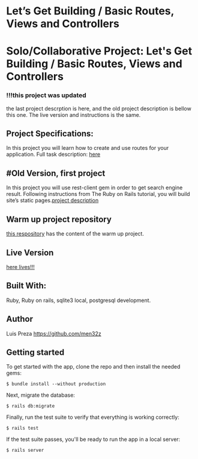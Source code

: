 # Let’s Get Building / Basic Routes, Views and Controllers
# Solo/Collaborative Project: Let's Get Building / Basic Routes, Views and Controllers

### !!!this project was updated
the last project descrption is here, and the old project description is bellow this one. The live version and instructions is the same.

## Project Specifications:

In this project you will learn how to create and use routes for your application.
Full task description: [here](https://www.theodinproject.com/courses/ruby-on-rails/lessons/basic-routes-views-and-controllers)

#Old Version, first project
--------------------------------------
In this project you will use rest-client gem in order to get search engine result. Following instructions from The Ruby on Rails tutorial, you will build site’s static pages.[project description](https://www.theodinproject.com/courses/ruby-on-rails/lessons/let-s-get-building)

## Warm up project repository
[this respository](https://github.com/men32z/ruby-rest-client) has the content of the warm up project.

## Live Version
[here lives!!!](https://fathomless-stream-68585.herokuapp.com)

## Built With:

Ruby, Ruby on rails, sqlite3 local, postgresql development.

## Author
Luis Preza https://github.com/men32z


## Getting started

To get started with the app, clone the repo and then install the needed gems:

```
$ bundle install --without production
```

Next, migrate the database:

```
$ rails db:migrate
```

Finally, run the test suite to verify that everything is working correctly:

```
$ rails test
```

If the test suite passes, you'll be ready to run the app in a local server:

```
$ rails server
```

